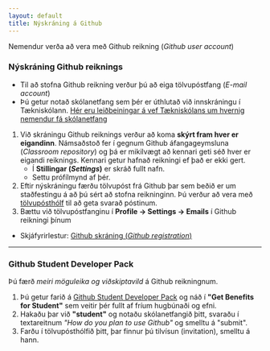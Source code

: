 ```yaml
---
layout: default
title: Nýskráning á Github
--- 
```


Nemendur verða að vera með Github reikning (_Github user account_)

### Nýskráning Github reiknings

* Til að stofna Github reikning verður þú að eiga tölvupóstfang (_E-mail account_)
* Þú getur notað skólanetfang sem þér er úthlutað við innskráningu í Tækniskólann. [Hér eru leiðbeiningar á vef Tækniskólans um hvernig nemendur fá skólanetfang](https://tskoli.is/nethjalp/um-skolanetfang/)

1. Við skráningu Github reiknings verður að koma **skýrt fram hver er eigandinn**. Námsaðstoð fer í gegnum Github áfangageymsluna (_Classroom repository_) og þá er mikilvægt að kennari geti séð hver er eigandi reiknings. Kennari getur hafnað reikningi ef það er ekki gert.
    * Í **Stillingar (_Settings_)** er skráð fullt nafn.
    * Settu prófílmynd af þér.
2. Eftir nýskráningu færðu tölvupóst frá Github þar sem beðið er um staðfestingu á að þú sért að stofna reikninginn. Þú verður að vera með [tölvupósthólf](https://outlook.office.com/mail/) til að geta svarað póstinum. 
3. Bættu við tölvupóstfanginu í **Profile -> Settings -> Emails** í Github reikningi þínum 

* Skjáfyrirlestur: [Github skráning (_Github registration_)](https://youtu.be/5ZmsjFF4Cvk)

<hr>

### Github Student Developer Pack

Þú færð _meiri möguleika og viðskiptavild_ á Github reikningnum.  

1. Þú getur farið á [Github Student Developer Pack](https://education.github.com/students) og náð í **"Get Benefits for Student"** sem veitir þér fullt af fríum hugbúnaði og efni.
2. Hakaðu þar við **"student"** og notaðu skólanetfangið þitt, svaraðu í textareitnum _"How do you plan to use Github"_ og smelltu á "submit".
3. Farðu í tölvupósthólfið þitt, þar  finnur þú tilvísun (invitation), smelltu á hann.




